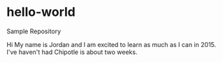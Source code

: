 hello-world
===========

Sample Repository

Hi My name is Jordan and I am excited to learn as much as I can in 2015.
I've haven't had Chipotle is about two weeks. 
